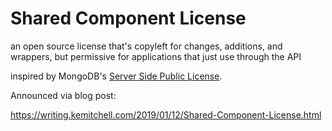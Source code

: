 # Shared Component License

an open source license that's copyleft for changes, additions, and wrappers, but permissive for applications that just use through the API

inspired by MongoDB's [Server Side Public License](https://www.mongodb.com/licensing/server-side-public-license).

Announced via blog post:

<https://writing.kemitchell.com/2019/01/12/Shared-Component-License.html>
